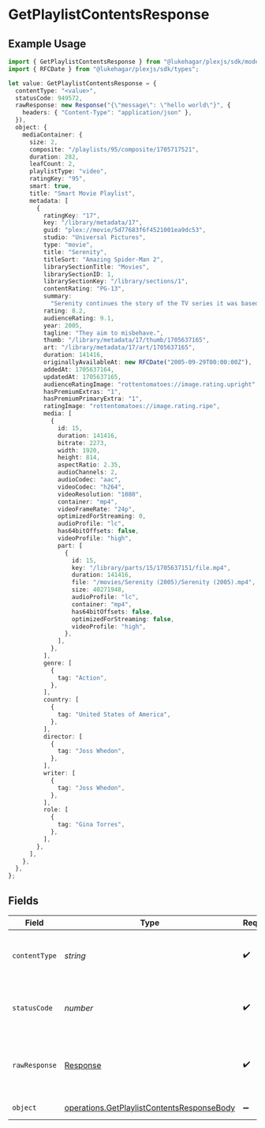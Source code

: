 # GetPlaylistContentsResponse

## Example Usage

```typescript
import { GetPlaylistContentsResponse } from "@lukehagar/plexjs/sdk/models/operations";
import { RFCDate } from "@lukehagar/plexjs/sdk/types";

let value: GetPlaylistContentsResponse = {
  contentType: "<value>",
  statusCode: 949572,
  rawResponse: new Response("{\"message\": \"hello world\"}", {
    headers: { "Content-Type": "application/json" },
  }),
  object: {
    mediaContainer: {
      size: 2,
      composite: "/playlists/95/composite/1705717521",
      duration: 282,
      leafCount: 2,
      playlistType: "video",
      ratingKey: "95",
      smart: true,
      title: "Smart Movie Playlist",
      metadata: [
        {
          ratingKey: "17",
          key: "/library/metadata/17",
          guid: "plex://movie/5d77683f6f4521001ea9dc53",
          studio: "Universal Pictures",
          type: "movie",
          title: "Serenity",
          titleSort: "Amazing Spider-Man 2",
          librarySectionTitle: "Movies",
          librarySectionID: 1,
          librarySectionKey: "/library/sections/1",
          contentRating: "PG-13",
          summary:
            "Serenity continues the story of the TV series it was based upon (\"Firefly\"). River Tam had a secret - one in which she's not even aware - so dangerous, no one's safe, as an Alliance operative's sent to capture her, and all others are considered irrelevant to his job.",
          rating: 8.2,
          audienceRating: 9.1,
          year: 2005,
          tagline: "They aim to misbehave.",
          thumb: "/library/metadata/17/thumb/1705637165",
          art: "/library/metadata/17/art/1705637165",
          duration: 141416,
          originallyAvailableAt: new RFCDate("2005-09-29T00:00:00Z"),
          addedAt: 1705637164,
          updatedAt: 1705637165,
          audienceRatingImage: "rottentomatoes://image.rating.upright",
          hasPremiumExtras: "1",
          hasPremiumPrimaryExtra: "1",
          ratingImage: "rottentomatoes://image.rating.ripe",
          media: [
            {
              id: 15,
              duration: 141416,
              bitrate: 2273,
              width: 1920,
              height: 814,
              aspectRatio: 2.35,
              audioChannels: 2,
              audioCodec: "aac",
              videoCodec: "h264",
              videoResolution: "1080",
              container: "mp4",
              videoFrameRate: "24p",
              optimizedForStreaming: 0,
              audioProfile: "lc",
              has64bitOffsets: false,
              videoProfile: "high",
              part: [
                {
                  id: 15,
                  key: "/library/parts/15/1705637151/file.mp4",
                  duration: 141416,
                  file: "/movies/Serenity (2005)/Serenity (2005).mp4",
                  size: 40271948,
                  audioProfile: "lc",
                  container: "mp4",
                  has64bitOffsets: false,
                  optimizedForStreaming: false,
                  videoProfile: "high",
                },
              ],
            },
          ],
          genre: [
            {
              tag: "Action",
            },
          ],
          country: [
            {
              tag: "United States of America",
            },
          ],
          director: [
            {
              tag: "Joss Whedon",
            },
          ],
          writer: [
            {
              tag: "Joss Whedon",
            },
          ],
          role: [
            {
              tag: "Gina Torres",
            },
          ],
        },
      ],
    },
  },
};
```

## Fields

| Field                                                                                                           | Type                                                                                                            | Required                                                                                                        | Description                                                                                                     |
| --------------------------------------------------------------------------------------------------------------- | --------------------------------------------------------------------------------------------------------------- | --------------------------------------------------------------------------------------------------------------- | --------------------------------------------------------------------------------------------------------------- |
| `contentType`                                                                                                   | *string*                                                                                                        | :heavy_check_mark:                                                                                              | HTTP response content type for this operation                                                                   |
| `statusCode`                                                                                                    | *number*                                                                                                        | :heavy_check_mark:                                                                                              | HTTP response status code for this operation                                                                    |
| `rawResponse`                                                                                                   | [Response](https://developer.mozilla.org/en-US/docs/Web/API/Response)                                           | :heavy_check_mark:                                                                                              | Raw HTTP response; suitable for custom response parsing                                                         |
| `object`                                                                                                        | [operations.GetPlaylistContentsResponseBody](../../../sdk/models/operations/getplaylistcontentsresponsebody.md) | :heavy_minus_sign:                                                                                              | The playlist contents                                                                                           |